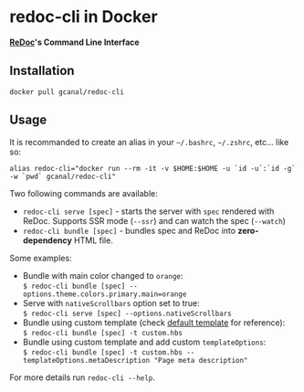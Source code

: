 # redoc-cli in Docker

**[ReDoc](https://github.com/Rebilly/ReDoc)'s Command Line Interface**

## Installation

```
docker pull gcanal/redoc-cli
```

## Usage

It is recommanded to create an alias in your `~/.bashrc`, `~/.zshrc`, etc... like so:

```
alias redoc-cli="docker run --rm -it -v $HOME:$HOME -u `id -u`:`id -g` -w `pwd` gcanal/redoc-cli"
```

Two following commands are available:

- `redoc-cli serve [spec]` - starts the server with `spec` rendered with ReDoc. Supports SSR mode (`--ssr`) and can watch the spec (`--watch`)
- `redoc-cli bundle [spec]` - bundles spec and ReDoc into **zero-dependency** HTML file.

Some examples:

- Bundle with main color changed to `orange`: <br> `$ redoc-cli bundle [spec] --options.theme.colors.primary.main=orange`
- Serve with `nativeScrollbars` option set to true: <br> `$ redoc-cli serve [spec] --options.nativeScrollbars`
- Bundle using custom template (check [default template](https://github.com/Rebilly/ReDoc/blob/master/cli/template.hbs) for reference): <br> `$ redoc-cli bundle [spec] -t custom.hbs`
- Bundle using custom template and add custom `templateOptions`: <br> `$ redoc-cli bundle [spec] -t custom.hbs --templateOptions.metaDescription "Page meta description"`

For more details run `redoc-cli --help`.
